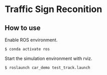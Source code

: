 # Traffic Sign Reconition

## How to use

Enable ROS environment.

`$ conda activate ros`

Start the simulation environment with rviz.

`$ roslaunch car_demo test_track.launch`


